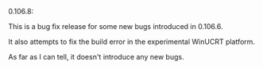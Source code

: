 0.106.8:

This is a bug fix release for some new bugs introduced in 
0.106.6.  

It also attempts to fix the build error in the
experimental WinUCRT platform.

As far as I can tell, it doesn't introduce any new bugs.

